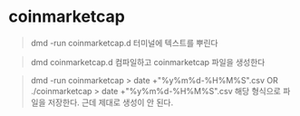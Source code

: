 # coinmarketcap

> dmd -run coinmarketcap.d 
터미널에 텍스트를 뿌린다

> dmd coinmarketcap.d
컴파일하고 coinmarketcap 파일을 생성한다

> dmd -run coinmarketcap > date +"%y%m%d-%H%M%S".csv
OR
> ./coinmarketcap > date +"%y%m%d-%H%M%S".csv
해당 형식으로 파일을 저장한다. 근데 제대로 생성이 안 된다.